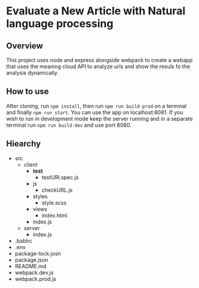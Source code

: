# Evaluate a New Article with Natural language processing

## Overview
This project uses node and express alongside webpack to create a webapp that uses the meaning cloud API to analyze urls and show the resuls fo the analysis dynamically.

## How to use
After cloning, run `npm install`, then run `npm run build-prod` on a terminal and finally `npm run start`. You can use the app on localhost:8081. If you wish to run in development mode keep the server running and in a separate terminal run `npm run build-dev` and use port 8080.

## Hiearchy
*   src
    *   client
        *   __test__
            *   testURl.spec.js
        *   js
            *   checkURL.js
        *   styles
            *   style.scss
        * views
           *  index.html
        * index.js
      *  server 
         *  index.js
*  .bablrc
*  .env
*  package-lock.josn
*  package.json
*  README.md
*  webpack.dev.js
*  webpack.prod.js